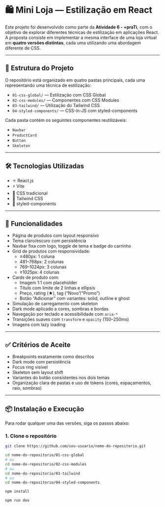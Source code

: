 # 🛍️ Mini Loja — Estilização em React

Este projeto foi desenvolvido como parte da **Atividade 6 - +praTi**, com o objetivo de explorar diferentes técnicas de estilização em aplicações React. A proposta consiste em implementar a mesma interface de uma loja virtual em **quatro versões distintas**, cada uma utilizando uma abordagem diferente de CSS.

---

## 📁 Estrutura do Projeto

O repositório está organizado em quatro pastas principais, cada uma representando uma técnica de estilização:

- `01-css-global/` — Estilização com CSS Global  
- `02-css-modules/` — Componentes com CSS Modules  
- `03-tailwind/` — Utilização do Tailwind CSS  
- `04-styled-components/` — CSS-in-JS com styled-components  

Cada pasta contém os seguintes componentes reutilizáveis:
- `Navbar`
- `ProductCard`
- `Button`
- `Skeleton`

---

## 🛠️ Tecnologias Utilizadas

- ⚛️ React.js  
- ⚡ Vite  
- 🎨 CSS tradicional  
- 💨 Tailwind CSS  
- 🎨 styled-components

---

## 🚀 Funcionalidades

- Página de produtos com layout responsivo  
- Tema claro/escuro com persistência  
- Navbar fixa com logo, toggle de tema e badge do carrinho  
- Grid de produtos com responsividade:
  - ≤480px: 1 coluna  
  - 481–768px: 2 colunas  
  - 769–1024px: 3 colunas  
  - ≥1025px: 4 colunas  
- Cards de produto com:
  - Imagem 1:1 com placeholder  
  - Título com limite de 2 linhas e ellipsis  
  - Preço, rating (★), tag (“Novo”/“Promo”)  
  - Botão “Adicionar” com variantes: solid, outline e ghost  
- Simulação de carregamento com skeleton  
- Dark mode aplicado a cores, sombras e bordas  
- Navegação por teclado e acessibilidade com `aria-*`  
- Transições suaves com `transform` e `opacity` (150–250ms)  
- Imagens com lazy loading

---

## ✅ Critérios de Aceite

- Breakpoints exatamente como descritos  
- Dark mode com persistência  
- Focus ring visível  
- Skeleton sem layout shift  
- Variantes do botão consistentes nos dois temas  
- Organização clara de pastas e uso de tokens (cores, espaçamentos, raio, sombras)

---

## 📦 Instalação e Execução

Para rodar qualquer uma das versões, siga os passos abaixo:

### 1. Clone o repositório

```bash
git clone https://github.com/seu-usuario/nome-do-repositorio.git

cd nome-do-repositorio/01-css-global
# ou
cd nome-do-repositorio/02-css-modules
# ou
cd nome-do-repositorio/03-tailwind
# ou
cd nome-do-repositorio/04-styled-components

npm install

npm run dev
```
